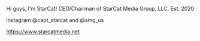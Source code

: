 Hi guys, I'm StarCat!
CEO/Chairman of StarCat Media Group, LLC, Est. 2020

instagram @capt_starcat and @smg_us

https://www.starcatmedia.net

<!---
captainstarcat/captainstarcat is a ✨ special ✨ repository because its `README.md` (this file) appears on your GitHub profile.
You can click the Preview link to take a look at your changes.
--->
